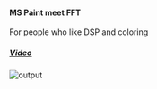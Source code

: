#### MS Paint meet FFT
For people who like DSP and coloring

##### [Video](https://www.youtube.com/watch?v=-Mq4gb6JRRU&ab_channel=AviBrown)
![output](https://user-images.githubusercontent.com/63222803/205650700-98cebc18-212b-4d87-bfe4-f89cad13ddac.gif)
